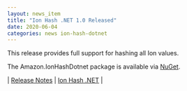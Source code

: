 ```yaml
---
layout: news_item
title: "Ion Hash .NET 1.0 Released"
date: 2020-06-04
categories: news ion-hash-dotnet
---
```

This release provides full support for hashing all Ion values.

The Amazon.IonHashDotnet package is available via [NuGet](https://www.nuget.org/packages/Amazon.IonHashDotnet).

| [Release Notes](https://github.com/amazon-ion/ion-hash-dotnet/releases/tag/v1.0.0) | [Ion Hash .NET](https://github.com/amazon-ion/ion-hash-dotnet) |


